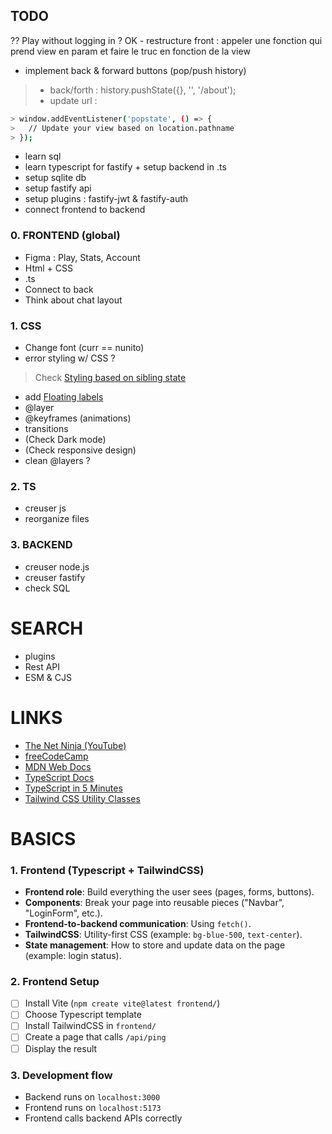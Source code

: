 ## TODO
?? Play without logging in ? 
OK - restructure front : appeler une fonction qui prend view en param et faire le truc en fonction de la view
- implement back & forward buttons (pop/push history)
> - back/forth : history.pushState({}, '', '/about');
> - update url :
```bash
> window.addEventListener('popstate', () => {
>   // Update your view based on location.pathname
> });
```

- learn sql
- learn typescript for fastify + setup backend in .ts
- setup sqlite db
- setup fastify api
- setup plugins : fastify-jwt & fastify-auth
- connect frontend to backend

### 0. FRONTEND (global)
- Figma : Play, Stats, Account
- Html + CSS
- .ts
- Connect to back
- Think about chat layout

### 1. CSS
- Change font (curr == nunito)
- error styling w/ CSS ?
> Check [Styling based on sibling state](https://tailwindcss.com/docs/hover-focus-and-other-states?email=ccc%40aaa.com&password=Boscoxx)
- add [Floating labels](https://www.youtube.com/watch?v=nJzKi6oIvBA)
- @layer
- @keyframes (animations)
- transitions
- (Check Dark mode)
- (Check responsive design)
- clean @layers ?

### 2. TS
- creuser js
- reorganize files

### 3. BACKEND
- creuser node.js
- creuser fastify
- check SQL

# SEARCH
- plugins
- Rest API
- ESM & CJS

# LINKS
- [The Net Ninja (YouTube)](https://www.youtube.com/@NetNinja)
- [freeCodeCamp](https://www.freecodecamp.org/)
- [MDN Web Docs](https://developer.mozilla.org/en-US/docs/Web)
- [TypeScript Docs](https://www.typescriptlang.org/docs/)
- [TypeScript in 5 Minutes](https://www.typescriptlang.org/docs/handbook/typescript-in-5-minutes.html)
- [Tailwind CSS Utility Classes](https://tailwindcss.com/docs/styling-with-utility-classes)


# BASICS
### 1. Frontend (Typescript + TailwindCSS)
- **Frontend role**: Build everything the user sees (pages, forms, buttons).
- **Components**: Break your page into reusable pieces ("Navbar", "LoginForm", etc.).
- **Frontend-to-backend communication**: Using `fetch()`.
- **TailwindCSS**: Utility-first CSS (example: `bg-blue-500`, `text-center`).
- **State management**: How to store and update data on the page (example: login status).

### 2. Frontend Setup
- [ ] Install Vite (`npm create vite@latest frontend/`)
- [ ] Choose Typescript template
- [ ] Install TailwindCSS in `frontend/`
- [ ] Create a page that calls `/api/ping`
- [ ] Display the result

### 3. Development flow
   - Backend runs on `localhost:3000`
   - Frontend runs on `localhost:5173`
   - Frontend calls backend APIs correctly

